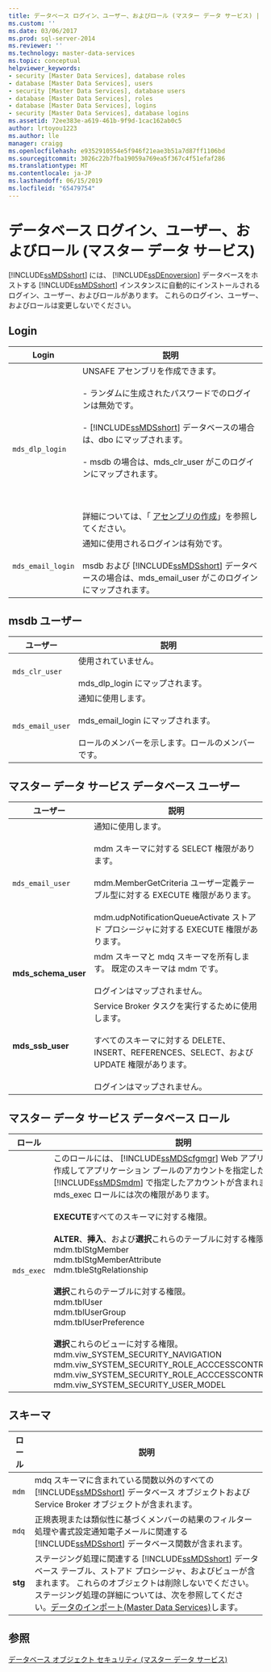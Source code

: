 ```yaml
---
title: データベース ログイン、ユーザー、およびロール (マスター データ サービス) | Microsoft Docs
ms.custom: ''
ms.date: 03/06/2017
ms.prod: sql-server-2014
ms.reviewer: ''
ms.technology: master-data-services
ms.topic: conceptual
helpviewer_keywords:
- security [Master Data Services], database roles
- database [Master Data Services], users
- security [Master Data Services], database users
- database [Master Data Services], roles
- database [Master Data Services], logins
- security [Master Data Services], database logins
ms.assetid: 72ee383e-a619-461b-9f9d-1cac162ab0c5
author: lrtoyou1223
ms.author: lle
manager: craigg
ms.openlocfilehash: e9352910554e5f946f21eae3b51a7d87ff1106bd
ms.sourcegitcommit: 3026c22b7fba19059a769ea5f367c4f51efaf286
ms.translationtype: MT
ms.contentlocale: ja-JP
ms.lasthandoff: 06/15/2019
ms.locfileid: "65479754"
---
```

# <a name="database-logins-users-and-roles-master-data-services"></a>データベース ログイン、ユーザー、およびロール (マスター データ サービス)
  [!INCLUDE[ssMDSshort](../includes/ssmdsshort-md.md)] には、 [!INCLUDE[ssDEnoversion](../includes/ssdenoversion-md.md)] データベースをホストする [!INCLUDE[ssMDSshort](../includes/ssmdsshort-md.md)] インスタンスに自動的にインストールされるログイン、ユーザー、およびロールがあります。 これらのログイン、ユーザー、およびロールは変更しないでください。  
  
## <a name="logins"></a>Login  
  
|Login|説明|  
|-----------|-----------------|  
|`mds_dlp_login`|UNSAFE アセンブリを作成できます。<br /><br /> \- ランダムに生成されたパスワードでのログインは無効です。<br /><br /> \- [!INCLUDE[ssMDSshort](../includes/ssmdsshort-md.md)] データベースの場合は、dbo にマップされます。<br /><br /> \- msdb の場合は、mds_clr_user がこのログインにマップされます。<br /><br /> <br /><br /> 詳細については、「 [アセンブリの作成](../relational-databases/clr-integration/assemblies/creating-an-assembly.md)」を参照してください。|  
|`mds_email_login`|通知に使用されるログインは有効です。<br /><br /> msdb および [!INCLUDE[ssMDSshort](../includes/ssmdsshort-md.md)] データベースの場合は、mds_email_user がこのログインにマップされます。|  
  
## <a name="msdb-users"></a>msdb ユーザー  
  
|ユーザー|説明|  
|----------|-----------------|  
|`mds_clr_user`|使用されていません。<br /><br /> mds_dlp_login にマップされます。|  
|`mds_email_user`|通知に使用します。<br /><br /> mds_email_login にマップされます。<br /><br /> ロールのメンバーを示します。ロールのメンバーです。|  
  
## <a name="master-data-services-database-users"></a>マスター データ サービス データベース ユーザー  
  
|ユーザー|説明|  
|----------|-----------------|  
|`mds_email_user`|通知に使用します。<br /><br /> mdm スキーマに対する SELECT 権限があります。<br /><br /> mdm.MemberGetCriteria ユーザー定義テーブル型に対する EXECUTE 権限があります。<br /><br /> mdm.udpNotificationQueueActivate ストアド プロシージャに対する EXECUTE 権限があります。|  
|**mds_schema_user**|mdm スキーマと mdq スキーマを所有します。 既定のスキーマは mdm です。<br /><br /> ログインはマップされません。|  
|**mds_ssb_user**|Service Broker タスクを実行するために使用します。<br /><br /> すべてのスキーマに対する DELETE、INSERT、REFERENCES、SELECT、および UPDATE 権限があります。<br /><br /> ログインはマップされません。|  
  
## <a name="master-data-services-database-role"></a>マスター データ サービス データベース ロール  
  
|ロール|説明|  
|----------|-----------------|  
|`mds_exec`|このロールには、 [!INCLUDE[ssMDScfgmgr](../includes/ssmdscfgmgr-md.md)] Web アプリケーションを作成してアプリケーション プールのアカウントを指定したときに [!INCLUDE[ssMDSmdm](../includes/ssmdsmdm-md.md)] で指定したアカウントが含まれます。 mds_exec ロールには次の権限があります。<br /><br /> **EXECUTE**すべてのスキーマに対する権限。<br /><br /> **ALTER**、**挿入**、および**選択**これらのテーブルに対する権限。<br />mdm.tblStgMember<br />mdm.tblStgMemberAttribute<br />mdm.tbleStgRelationship<br /><br /> **選択**これらのテーブルに対する権限。<br />mdm.tblUser<br />mdm.tblUserGroup<br />mdm.tblUserPreference<br /><br /> **選択**これらのビューに対する権限。<br />mdm.viw_SYSTEM_SECURITY_NAVIGATION<br />mdm.viw_SYSTEM_SECURITY_ROLE_ACCCESSCONTROL<br />mdm.viw_SYSTEM_SECURITY_ROLE_ACCCESSCONTROL_MEMBER<br />mdm.viw_SYSTEM_SECURITY_USER_MODEL|  
  
## <a name="schemas"></a>スキーマ  
  
|ロール|説明|  
|----------|-----------------|  
|`mdm`|mdq スキーマに含まれている関数以外のすべての [!INCLUDE[ssMDSshort](../includes/ssmdsshort-md.md)] データベース オブジェクトおよび Service Broker オブジェクトが含まれます。|  
|`mdq`|正規表現または類似性に基づくメンバーの結果のフィルター処理や書式設定通知電子メールに関連する [!INCLUDE[ssMDSshort](../includes/ssmdsshort-md.md)] データベース関数が含まれます。|  
|**stg**|ステージング処理に関連する [!INCLUDE[ssMDSshort](../includes/ssmdsshort-md.md)] データベース テーブル、ストアド プロシージャ、およびビューが含まれます。 これらのオブジェクトは削除しないでください。 ステージング処理の詳細については、次を参照してください。[データのインポート&#40;Master Data Services&#41;](overview-importing-data-from-tables-master-data-services.md)します。|  
  
## <a name="see-also"></a>参照  
 [データベース オブジェクト セキュリティ (マスター データ サービス)](../../2014/master-data-services/database-object-security-master-data-services.md)  
  
  
